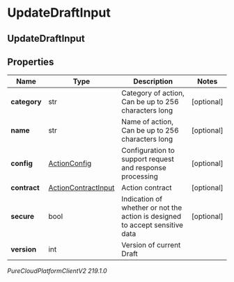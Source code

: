 # UpdateDraftInput

## UpdateDraftInput

## Properties

|Name | Type | Description | Notes|
|------------ | ------------- | ------------- | -------------|
| **category** | str | Category of action, Can be up to 256 characters long | [optional] |
| **name** | str | Name of action, Can be up to 256 characters long | [optional] |
| **config** | [ActionConfig](ActionConfig) | Configuration to support request and response processing | [optional] |
| **contract** | [ActionContractInput](ActionContractInput) | Action contract | [optional] |
| **secure** | bool | Indication of whether or not the action is designed to accept sensitive data | [optional] |
| **version** | int | Version of current Draft | |



_PureCloudPlatformClientV2 219.1.0_
